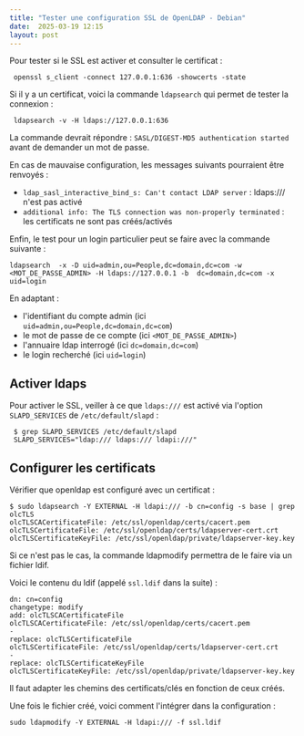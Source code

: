 ```yaml
---
title: "Tester une configuration SSL de OpenLDAP - Debian"
date:  2025-03-19 12:15
layout: post
---
```


Pour tester si le SSL est activer et consulter le certificat :

     openssl s_client -connect 127.0.0.1:636 -showcerts -state

Si il y a un certificat, voici la commande `ldapsearch` qui permet de tester la connexion :

     ldapsearch -v -H ldaps://127.0.0.1:636

La commande devrait répondre : `SASL/DIGEST-MD5 authentication started` avant de demander un mot de passe.

En cas de mauvaise configuration, les messages suivants pourraient être renvoyés :

 - `ldap_sasl_interactive_bind_s: Can't contact LDAP server` : ldaps:/// n'est pas activé
 - `additional info: The TLS connection was non-properly terminated` : les certificats ne sont pas créés/activés

Enfin, le test pour un login particulier peut se faire avec la commande suivante :

    ldapsearch  -x -D uid=admin,ou=People,dc=domain,dc=com -w <MOT_DE_PASSE_ADMIN> -H ldaps://127.0.0.1 -b  dc=domain,dc=com -x  uid=login

En adaptant :

 - l'identifiant du compte admin (ici `uid=admin,ou=People,dc=domain,dc=com`)
 - le mot de passe de ce compte (ici `<MOT_DE_PASSE_ADMIN>`)
 - l'annuaire ldap interrogé (ici `dc=domain,dc=com`)
 - le login recherché (ici `uid=login`)

## Activer ldaps

Pour activer le SSL, veiller à ce que `ldaps:///` est activé via l'option `SLAPD_SERVICES` de `/etc/default/slapd` :

     $ grep SLAPD_SERVICES /etc/default/slapd
     SLAPD_SERVICES="ldap:/// ldaps:/// ldapi:///"

## Configurer les certificats

Vérifier que openldap est configuré avec un certificat :

    $ sudo ldapsearch -Y EXTERNAL -H ldapi:/// -b cn=config -s base | grep olcTLS
    olcTLSCACertificateFile: /etc/ssl/openldap/certs/cacert.pem
    olcTLSCertificateFile: /etc/ssl/openldap/certs/ldapserver-cert.crt
    olcTLSCertificateKeyFile: /etc/ssl/openldap/private/ldapserver-key.key

Si ce n'est pas le cas, la commande ldapmodify permettra de le faire via un fichier ldif.

Voici le contenu du ldif (appelé `ssl.ldif` dans la suite) :


    dn: cn=config
    changetype: modify
    add: olcTLSCACertificateFile
    olcTLSCACertificateFile: /etc/ssl/openldap/certs/cacert.pem
    -
    replace: olcTLSCertificateFile
    olcTLSCertificateFile: /etc/ssl/openldap/certs/ldapserver-cert.crt
    -
    replace: olcTLSCertificateKeyFile
    olcTLSCertificateKeyFile: /etc/ssl/openldap/private/ldapserver-key.key

Il faut adapter les chemins des certificats/clés en fonction de ceux créés.

Une fois le fichier créé, voici comment l'intégrer dans la configuration :

    sudo ldapmodify -Y EXTERNAL -H ldapi:/// -f ssl.ldif


